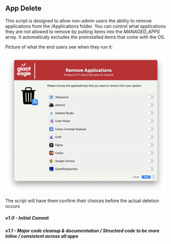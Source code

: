 ## App Delete


This script is designed to allow non-admin users the ability to remove applications from the /Applications folder.  You can control what applications they are not allowed to remove by putting items into the _MANAGED_APPS_ array.  It automaticaly excludes the preinstalled items that come with the OS.

Picture of what the end users see when they run it:

![User's View](AppDelete.png)

The script will have them confirm their choices before the actual deletion occurs


##### _v1.0 - Initial Commit_

##### _v1.1 - Major code cleanup & documentation / Structred code to be more inline / consistent across all apps_
